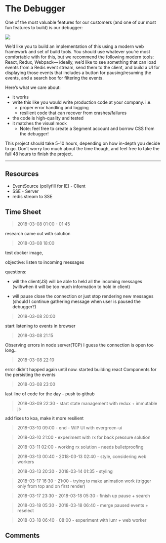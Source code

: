 The Debugger
=====================

One of the most valuable features for our customers (and one of our most fun features to build) is our debugger:

![](https://d2mxuefqeaa7sj.cloudfront.net/s_0214AD4E9A4C26164E7282B23966A47819931F0CE5FC5D9A3E6F435B7923DA7A_1517350155952_image.png)


We’d like you to build an implementation of this using a modern web framework and set of build tools. You should use whatever you’re most comfortable with for this, but we recommend the following modern tools: React, Redux, Webpack— ideally, we’d like to see something that can load events from a Redis event stream, send them to the client, and build a UI for displaying those events that includes a button for pausing/resuming the events, and a search box for filtering the events.


Here’s what we care about:
- it works
- write this like you would write production code at your company. i.e.
  - proper error handling and logging
  - resilient code that can recover from crashes/failures
- the code is high-quality and tested
- it matches the visual mock
  - Note: feel free to create a Segment account and borrow CSS from the debugger!


This project should take 5-10 hours, depending on how in-depth you decide to go. Don’t worry too much about the time though, and feel free to take the full 48 hours to finish the project.

---

Resources
---------

- EventSource (pollyfill for IE) - Client
- SSE - Server
- redis stream to SSE

Time Sheet
----------

> 2018-03-08 01:00 - 01:45

research came out with solution

> 2018-03-08 18:00

test docker image,

objective: listen to incoming messages

questions:

- will the client(JS) will be able to held all the incoming messages (will/when it will be too much information to hold in client)

- will pause close the connection or just stop rendering new messages (should I continue gathering message when user is paused the debugger?)

> 2018-03-08 20:00

start listening to events in browser

> 2018-03-08 21:15

Observing errors in node server(TCP) I guess the connection is open too long..

> 2018-03-08 22:10

error didn't happed again until now.
started building react Components for the persisting the events

> 2018-03-08 23:00

last line of code for the day - push to github

> 2018-03-09 22:30 - start state management with redux + immutable js

add fixes to koa, make it more resilient

> 2018-03-10 09:00 - end - WIP UI with evergreen-ui

> 2018-03-10 21:00 - experiment with rx for back pressure solution

> 2018-03-11 02:00 - working rx solution - needs bulletproofing

> 2018-03-13 00:40 - 2018-03-13 02:40 - style, considering web workers

> 2018-03-13 20:30 - 2018-03-14 01:35 - styling

> 2018-03-17 16:30 - 21:00 - trying to make animation work (trigger only from top and on first render)

> 2018-03-17 23:30 - 2018-03-18 05:30 - finish up pause + search

> 2018-03-18 05:30 - 2018-03-18 06:40 - merge paused events + reselect

> 2018-03-18 06:40 - 08:00 - experiment with lunr + web worker

Comments
--------
